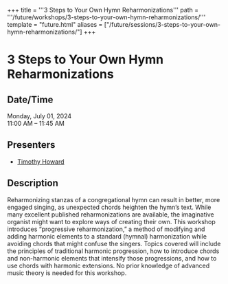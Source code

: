 +++
title = '''3 Steps to Your Own Hymn Reharmonizations'''
path = '''/future/workshops/3-steps-to-your-own-hymn-reharmonizations/'''
template = "future.html"
aliases = ["/future/sessions/3-steps-to-your-own-hymn-reharmonizations/"]
+++

<h1>3 Steps to Your Own Hymn Reharmonizations</h1>

<h2>Date/Time</h2>
<p>Monday, July 01, 2024<br>
11:00 AM – 11:45 AM</p>
<h2>Presenters</h2>
<ul>
<li><a href="/future/presenters/timothy-howard/">Timothy Howard</a></li>
</ul>
<h2>Description</h2>

Reharmonizing stanzas of a congregational hymn can result in better, more engaged singing, as unexpected chords heighten the hymn’s text. While many excellent published reharmonizations are available, the imaginative organist might want to explore ways of creating their own. This workshop introduces “progressive reharmonization,” a method of modifying and adding harmonic elements to a standard (hymnal) harmonization while avoiding chords that might confuse the singers. Topics covered will include the principles of traditional harmonic progression, how to introduce chords and non-harmonic elements that intensify those progressions, and how to use chords with harmonic extensions. No prior knowledge of advanced music theory is needed for this workshop.


